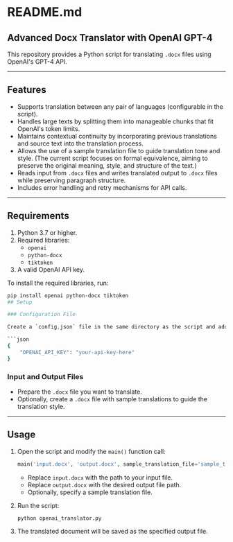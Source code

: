 # README.md

## Advanced Docx Translator with OpenAI GPT-4

This repository provides a Python script for translating `.docx` files using OpenAI's GPT-4 API.

---

## Features

- Supports translation between any pair of languages (configurable in the script).
- Handles large texts by splitting them into manageable chunks that fit OpenAI's token limits.
- Maintains contextual continuity by incorporating previous translations and source text into the translation process.
- Allows the use of a sample translation file to guide translation tone and style. (The current script focuses on formal equivalence, aiming to preserve the original meaning, style, and structure of the text.)
- Reads input from `.docx` files and writes translated output to `.docx` files while preserving paragraph structure.
- Includes error handling and retry mechanisms for API calls.

---

## Requirements

1. Python 3.7 or higher.
2. Required libraries:
   - `openai`
   - `python-docx`
   - `tiktoken`
3. A valid OpenAI API key.

To install the required libraries, run:

```bash
pip install openai python-docx tiktoken
## Setup

### Configuration File

Create a `config.json` file in the same directory as the script and add your OpenAI API key:

```json
{
    "OPENAI_API_KEY": "your-api-key-here"
}
```

### Input and Output Files

- Prepare the `.docx` file you want to translate.
- Optionally, create a `.docx` file with sample translations to guide the translation style.

---

## Usage

1. Open the script and modify the `main()` function call:

   ```python
   main('input.docx', 'output.docx', sample_translation_file='sample_translation.docx')
   ```

   - Replace `input.docx` with the path to your input file.
   - Replace `output.docx` with the desired output file path.
   - Optionally, specify a sample translation file.

2. Run the script:

   ```bash
   python openai_translator.py
   ```

3. The translated document will be saved as the specified output file.



